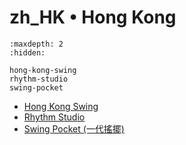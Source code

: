 # zh_HK • Hong Kong

```{toctree}
:maxdepth: 2
:hidden:

hong-kong-swing
rhythm-studio
swing-pocket
```
- [Hong Kong Swing](hong-kong-swing.md)
- [Rhythm Studio](rhythm-studio.md)
- [Swing Pocket (一代搖擺)](swing-pocket.md)
